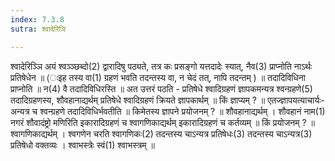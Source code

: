 ```yaml
---
index: 7.3.8
sutra: श्वादेरिञि

---
```

 श्वादेरिञ्ञि अयं श्वञ्ञ्छब्दो(2) द्वारादिषु पठ्यते, तत्र कः प्रसङ्गो यत्तदादेः स्यात्, नैव(3) प्राप्नोति नाऽर्थः प्रतिषेधेन ॥ (ःइह तस्य वा(1) ग्रहणं भवति तदन्तस्य वा, न चेदं तत्, नापि तदन्तम् ) ॥ तदादिविधिना प्राप्नोति ॥ न(4) वै तदादिविधिरस्ति ॥ अत उत्तरं पठति -  प्रतिषेधे श्वादिग्रहणं ज्ञापकमन्यत्र श्वन्ग्रहणे(5) तदादिग्रहणस्य, शौवहानाद्यर्थम् प्रतिषेधे श्वादिग्रहणं क्रियते ज्ञापकार्थम् ॥ किं ज्ञाप्यम् ? ॥ एतज्ज्ञापयत्याचार्यः-अन्यत्र च श्वन्ग्रहणे तदादिविधिर्भवतीति ॥ किमेतस्य ज्ञापने प्रयोजनम् ? ॥ शौवहानाद्यर्थम् । शौवहानं नाम(1) नगरं शौवादंष्ट्रो मणिरिति इकारादिग्रहणं च श्वागणिकाद्यर्थम् इकारादिग्रहणं च कर्तव्यम् ॥ किं प्रयोजनम् ? ॥ श्वागणिकाद्यर्थम् । श्वगणेन चरति श्वागणिकः(2) तदन्तस्य चाऽन्यत्र प्रतिषेधः(3) तदन्तस्य चाऽन्यत्र(3) प्रतिषेधो वक्तव्यः । श्वाभस्त्रेः स्वं(1) श्वाभस्त्रम् ॥ 